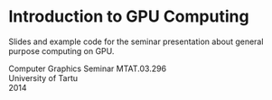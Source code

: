 Introduction to GPU Computing
=============================

Slides and example code for the seminar presentation about general purpose computing on GPU.

Computer Graphics Seminar MTAT.03.296<br>University of Tartu<br>2014
